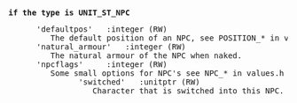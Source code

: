 <div class="mw-parser-output"><p><br />
<span id="unpc"></span>
</p>
<pre><b>if the type is UNIT_ST_NPC </b>
</pre>
<pre>      'defaultpos'   :integer (RW)
         The default position of an NPC, see POSITION_* in values.h and/or vme.h
	  'natural_armour'   :integer (RW)
	     The natural armour of the NPC when naked.
      'npcflags'     :integer (RW)
         Some small options for NPC's see NPC_* in values.h and/or vme.h
		       'switched'   :unitptr (RW)
			      Character that is switched into this NPC.
</pre></div>